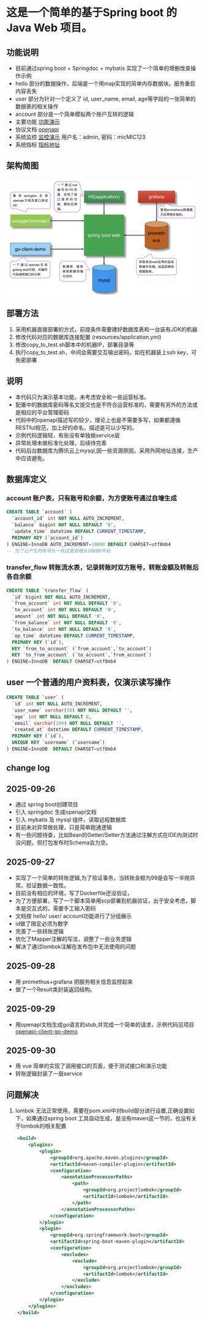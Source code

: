 # 这是一个简单的基于Spring boot 的 Java Web 项目。

## 功能说明
- 目前通过spring boot + Springdoc + mybatis 实现了一个简单的增删改查操作示例
- hello 部分的数据操作，后端是一个用map实现的简单内存数据块。服务重启内容丢失
- user 部分为针对一个定义了 id, user_name, email, age等字段的一张简单的数据表的相关操作
- account 部分是一个简单模拟两个账户互转的逻辑
- 主要功能 [功能演示](http://114.132.58.71:9999/test/index.html)
- 协议文档 [openapi](http://114.132.58.71:9999/swagger-ui/index.html)
- 系统监控 [监控演示](http://114.132.58.71:3000/d/X034JGT7Gz) 用户名：admin, 密码：micMIC123
- 系统指标 [指标地址](http://114.132.58.71:9999/actuator)

## 架构简图
![架构图](./arch.png)

## 部署方法
1. 采用机器直接部署的方式，前提条件需要建好数据库表和一台装有JDK的机器
2. 修改代码对应的数据库连接配置 (resources/application.yml)
3. 修改copy_to_test.sh脚本中的机器IP，部署目录等
4. 执行copy_to_test.sh，中间会需要交互输出密码，如在机器装上ssh key，可免密部署

## 说明
- 本代码只为演示基本功能，未考虑安全和一些运营标准。
- 配置中的数据库密码等名文提交也是不符合运营标准的，需要有另外的方法或是相应的平台管理密码
- 代码中的openapi描述写的较少，理论上也是不需要多写，如果都遵循RESTful规范，加上好的命名，描述是可以少写的。
- 示例代码逻辑轻，有些没有单独做service层
- 异常处理未做标准化处理，后续待完善
- 代码后台数据库为腾讯云上mysql,因一些资源原因，采用外网地址连接，生产中应该避免。

## 数据库定义

### account 账户表，只有账号和余额，为方便账号通过自增生成
```sql
CREATE TABLE `account` (
  `account_id` int NOT NULL AUTO_INCREMENT,
  `balance` bigint NOT NULL DEFAULT '0',
  `update_time` datetime DEFAULT CURRENT_TIMESTAMP,
  PRIMARY KEY (`account_id`)
) ENGINE=InnoDB AUTO_INCREMENT=10000 DEFAULT CHARSET=utf8mb4  
-- 为了让产生的账号长一些这里自增从10000开始
```

### transfer_flow 转账流水表，记录转账时双方账号，转账金额及转账后各自余额
```sql
CREATE TABLE `transfer_flow` (
  `id` bigint NOT NULL AUTO_INCREMENT,
  `from_account` int NOT NULL DEFAULT '0',
  `to_account` int NOT NULL DEFAULT '0',
  `amount` int NOT NULL DEFAULT '0',
  `from_balance` int NOT NULL DEFAULT '0',
  `to_balance` int NOT NULL DEFAULT '0',
  `op_time` datetime DEFAULT CURRENT_TIMESTAMP,
  PRIMARY KEY (`id`),
  KEY `from_to_account` (`from_account`,`to_account`)
  KEY `to_from_account` (`to_account`,`from_account`)
) ENGINE=InnoDB  DEFAULT CHARSET=utf8mb4
```

## user 一个普通的用户资料表，仅演示读写操作
```sql
CREATE TABLE `user` (
  `id` int NOT NULL AUTO_INCREMENT,
  `user_name` varchar(50) NOT NULL DEFAULT '',
  `age` int NOT NULL DEFAULT 0,
  `email` varchar(100) NOT NULL DEFAULT '',
  `created_at` datetime DEFAULT CURRENT_TIMESTAMP,
  PRIMARY KEY (`id`),
  UNIQUE KEY `username` (`username`)
) ENGINE=InnoDB  DEFAULT CHARSET=utf8mb4 
```

## change log 
## 2025-09-26
- 通过 spring boot创建项目
- 引入 springdoc 生成openapi文档
- 引入 mybatis 及 mysql 组件，读取远程数据库
- 目前未对异常做处理，只是简单跑通逻辑
- 有一些问题待查，比如Bean的Getter/Setter方法通过注解方式在IDE内测试时没问题，但打包发布时Schema会为空。

## 2025-09-27
- 实现了一个简单的转账逻辑,为了验证事务，当转账金额为99是会写一半抛异常。验证数据一致性。
- 目前没有相应的环境，写了Dockerfile还没验证，
- 为了方便部署，写了一个脚本简单用scp部署到机器验证，出于安全考虑，脚本是交互式的，需要手工输入密码
- 文档按 hello/ user/ account功能进行了分组展示
- id做了限定必须为数字
- 完善了一些转账逻辑
- 优化了Mapper注解的写法，调整了一些业务逻辑
- 解决了通过lombok注解在发布包中无法使用的问题

## 2025-09-28
- 用 promethus+grafana 把服务相关信息监控起来
- 做了一个Result类封装返回结构。

## 2025-09-29
- 用openapi文档生成go语言的stub,并完成一个简单的请求，示例代码见项目[openapi-client-go-demo](https://github.com/hongruxu/openapi-client-go-demo)

## 2025-09-30
- 用 vue 简单的实现了调用接口的页面，便于测试接口和演示功能
- 转账逻辑封装了一层service

## 问题解决
1. lombok 无法正常使用，需要在pom.xml中对build部分进行设置,正确设置如下，如果通过spring boot 工具自动生成，是没有maven这一节的，也没有关于lombok的相关配置
```xml
	<build>
		<plugins>
			<plugin>
				<groupId>org.apache.maven.plugins</groupId>
				<artifactId>maven-compiler-plugin</artifactId>
				<configuration>
					<annotationProcessorPaths>
						<path>
							<groupId>org.projectlombok</groupId>
							<artifactId>lombok</artifactId>
						</path>
					</annotationProcessorPaths>
				</configuration>
			</plugin>
			<plugin>
				<groupId>org.springframework.boot</groupId>
				<artifactId>spring-boot-maven-plugin</artifactId>
				<configuration>
					<excludes>
						<exclude>
							<groupId>org.projectlombok</groupId>
							<artifactId>lombok</artifactId>
						</exclude>
					</excludes>
				</configuration>
			</plugin>
		</plugins>
	</build>
```
